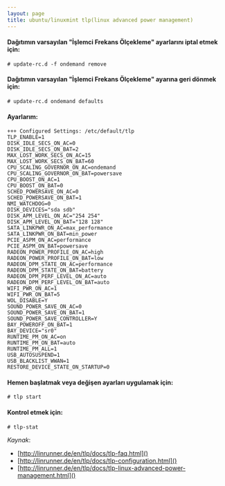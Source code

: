 ```yaml
---
layout: page
title: ubuntu/linuxmint tlp(linux advanced power management)
---
```

#### Dağıtımın varsayılan "İşlemci Frekans Ölçekleme" ayarlarını iptal etmek için: 
```console
# update-rc.d -f ondemand remove 
```

#### Dağıtımın varsayılan "İşlemci Frekans Ölçekleme" ayarına geri dönmek için:
```console
# update-rc.d ondemand defaults 
```

#### Ayarlarım:
```
+++ Configured Settings: /etc/default/tlp
TLP_ENABLE=1
DISK_IDLE_SECS_ON_AC=0
DISK_IDLE_SECS_ON_BAT=2
MAX_LOST_WORK_SECS_ON_AC=15
MAX_LOST_WORK_SECS_ON_BAT=60
CPU_SCALING_GOVERNOR_ON_AC=ondemand
CPU_SCALING_GOVERNOR_ON_BAT=powersave
CPU_BOOST_ON_AC=1
CPU_BOOST_ON_BAT=0
SCHED_POWERSAVE_ON_AC=0
SCHED_POWERSAVE_ON_BAT=1
NMI_WATCHDOG=0
DISK_DEVICES="sda sdb"
DISK_APM_LEVEL_ON_AC="254 254"
DISK_APM_LEVEL_ON_BAT="128 128"
SATA_LINKPWR_ON_AC=max_performance
SATA_LINKPWR_ON_BAT=min_power
PCIE_ASPM_ON_AC=performance
PCIE_ASPM_ON_BAT=powersave
RADEON_POWER_PROFILE_ON_AC=high
RADEON_POWER_PROFILE_ON_BAT=low
RADEON_DPM_STATE_ON_AC=performance
RADEON_DPM_STATE_ON_BAT=battery
RADEON_DPM_PERF_LEVEL_ON_AC=auto
RADEON_DPM_PERF_LEVEL_ON_BAT=auto
WIFI_PWR_ON_AC=1
WIFI_PWR_ON_BAT=5
WOL_DISABLE=Y
SOUND_POWER_SAVE_ON_AC=0
SOUND_POWER_SAVE_ON_BAT=1
SOUND_POWER_SAVE_CONTROLLER=Y
BAY_POWEROFF_ON_BAT=1
BAY_DEVICE="sr0"
RUNTIME_PM_ON_AC=on
RUNTIME_PM_ON_BAT=auto
RUNTIME_PM_ALL=1
USB_AUTOSUSPEND=1
USB_BLACKLIST_WWAN=1
RESTORE_DEVICE_STATE_ON_STARTUP=0
```

#### Hemen başlatmak veya değişen ayarları uygulamak için:
```console
# tlp start
```

#### Kontrol etmek için:
```console
# tlp-stat
```

_Kaynak_:
 
 * [http://linrunner.de/en/tlp/docs/tlp-faq.html]()
 * [http://linrunner.de/en/tlp/docs/tlp-configuration.html]()
 * [http://linrunner.de/en/tlp/docs/tlp-linux-advanced-power-management.html]()
